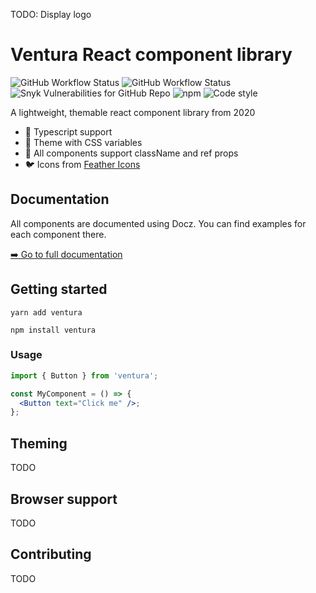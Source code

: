 TODO: Display logo

# Ventura React component library

![GitHub Workflow Status](https://img.shields.io/github/workflow/status/kodiak-packages/ventura/Test%20and%20lint/master?label=CI%20test%2Flint) ![GitHub Workflow Status](https://img.shields.io/github/workflow/status/kodiak-packages/ventura/Build%20and%20release/master?label=CI%20build%2Frelease) ![Snyk Vulnerabilities for GitHub Repo](https://img.shields.io/snyk/vulnerabilities/github/kodiak-packages/ventura) ![npm](https://img.shields.io/npm/v/ventura) ![Code style](https://img.shields.io/badge/code_style-prettier-ff69b4.svg)

A lightweight, themable react component library from 2020

- 📘 Typescript support
- 🎨 Theme with CSS variables
- 📎 All components support className and ref props
- 🐦 Icons from [Feather Icons](https://feathericons.com)

## Documentation

All components are documented using Docz. You can find examples for each component there.

[➡️ Go to full documentation](https://kodiak-packages.github.io/ventura)

## Getting started

```
yarn add ventura
```

```
npm install ventura
```

### Usage

```jsx
import { Button } from 'ventura';

const MyComponent = () => {
  <Button text="Click me" />;
};
```

## Theming

TODO

## Browser support

TODO

## Contributing

TODO
